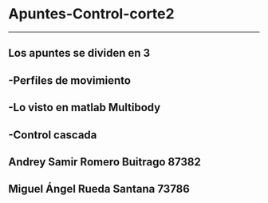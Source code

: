 # Apuntes-Control-corte2

---

Los apuntes se dividen en 3 
-
-Perfiles de movimiento
-
-Lo visto en matlab Multibody
-
-Control cascada 
--
Andrey Samir Romero Buitrago 87382
-
Miguel Ángel Rueda Santana 73786
-
